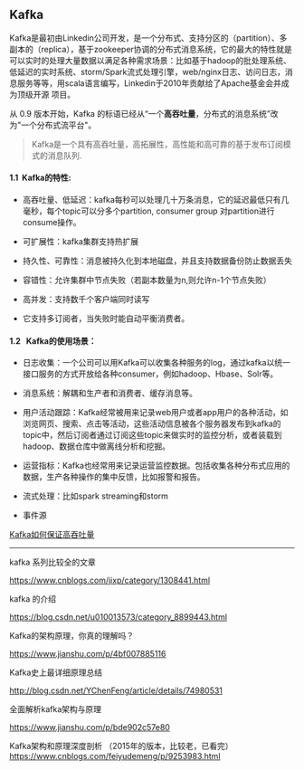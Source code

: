 

<h2>Kafka</h2>


Kafka是最初由Linkedin公司开发，是一个分布式、支持分区的（partition）、多副本的（replica），基于zookeeper协调的分布式消息系统，它的最大的特性就是可以实时的处理大量数据以满足各种需求场景：比如基于hadoop的批处理系统、低延迟的实时系统、storm/Spark流式处理引擎，web/nginx日志、访问日志，消息服务等等，用scala语言编写，Linkedin于2010年贡献给了Apache基金会并成为顶级开源 项目。

从 0.9 版本开始，Kafka 的标语已经从“一个**高吞吐量**，分布式的消息系统”改为"一个分布式流平台"。

> Kafka是一个具有高吞吐量，高拓展性，高性能和高可靠的基于发布订阅模式的消息队列.

#### 1.1  Kafka的特性:

- 高吞吐量、低延迟：kafka每秒可以处理几十万条消息，它的延迟最低只有几毫秒，每个topic可以分多个partition, consumer group 对partition进行consume操作。

- 可扩展性：kafka集群支持热扩展

- 持久性、可靠性：消息被持久化到本地磁盘，并且支持数据备份防止数据丢失

- 容错性：允许集群中节点失败（若副本数量为n,则允许n-1个节点失败）

- 高并发：支持数千个客户端同时读写

- 它支持多订阅者，当失败时能自动平衡消费者。


#### 1.2   Kafka的使用场景：

- 日志收集：一个公司可以用Kafka可以收集各种服务的log，通过kafka以统一接口服务的方式开放给各种consumer，例如hadoop、Hbase、Solr等。

- 消息系统：解耦和生产者和消费者、缓存消息等。

- 用户活动跟踪：Kafka经常被用来记录web用户或者app用户的各种活动，如浏览网页、搜索、点击等活动，这些活动信息被各个服务器发布到kafka的topic中，然后订阅者通过订阅这些topic来做实时的监控分析，或者装载到hadoop、数据仓库中做离线分析和挖掘。

- 运营指标：Kafka也经常用来记录运营监控数据。包括收集各种分布式应用的数据，生产各种操作的集中反馈，比如报警和报告。

- 流式处理：比如spark streaming和storm

- 事件源


[Kafka如何保证高吞吐量](mq/kafka/throughput.md)

-------------------------------

kafka 系列比较全的文章

https://www.cnblogs.com/jixp/category/1308441.html


kafka 的介绍

https://blog.csdn.net/u010013573/category_8899443.html



Kafka的架构原理，你真的理解吗？

https://www.jianshu.com/p/4bf007885116


Kafka史上最详细原理总结

http://blog.csdn.net/YChenFeng/article/details/74980531


全面解析kafka架构与原理

https://www.jianshu.com/p/bde902c57e80


Kafka架构和原理深度剖析 （2015年的版本，比较老，已看完）
https://www.cnblogs.com/feiyudemeng/p/9253983.html
